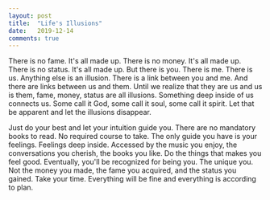 ```yaml
---
layout: post
title:  "Life's Illusions"
date:   2019-12-14
comments: true
---
```

There is no fame. It's all made up. There is no money. It's all made up. There is no status. It's all made up. But there is you. There is me. There is us. Anything else is an illusion. There is a link between you and me. And there are links between us and them. Until we realize that they are us and us is them, fame, money, status are all illusions. Something deep inside of us connects us. Some call it God, some call it soul, some call it spirit. Let that be apparent and let the illusions disappear.

Just do your best and let your intuition guide you. There are no mandatory books to read. No required course to take. The only guide you have is your feelings. Feelings deep inside. Accessed by the music you enjoy, the conversations you cherish, the books you like. Do the things that makes you feel good. Eventually, you'll be recognized for being you. The unique you. Not the money you made, the fame you acquired, and the status you gained. Take your time. Everything will be fine and everything is according to plan.
